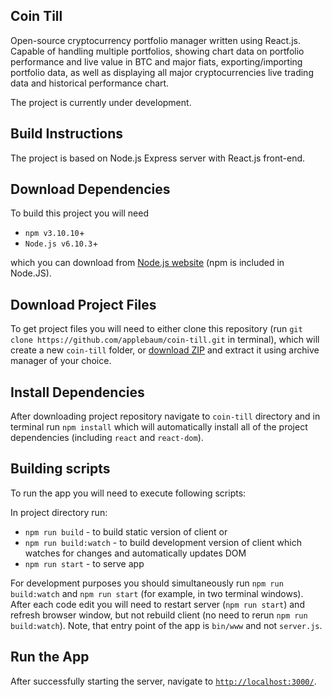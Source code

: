## Coin Till
Open-source cryptocurrency portfolio manager written using React.js. Capable
of handling multiple portfolios, showing chart data on portfolio performance
and live value in BTC and major fiats, exporting/importing portfolio data,
as well as displaying all major cryptocurrencies live trading
data and historical performance chart.

The project is currently under development.

## Build Instructions
The project is based on Node.js Express server with React.js front-end.

## Download Dependencies
To build this project you will need

* `npm v3.10.10`+
* `Node.js v6.10.3`+

which you can download from [Node.js website](https://nodejs.org/en/) (npm is included in Node.JS).

## Download Project Files
To get project files you will need to either clone this repository (run `git clone https://github.com/applebaum/coin-till.git` in terminal),
which will create a new `coin-till` folder, or [download ZIP](https://github.com/applebaum/coin-till/archive/master.zip)
and extract it using archive manager of your choice.

## Install Dependencies
After downloading project repository navigate to `coin-till` directory and in terminal
run `npm install` which will automatically install all of the project dependencies (including `react` and `react-dom`).

## Building scripts
To run the app you will need to execute following scripts:

In project directory run:

* `npm run build` - to build static version of client
or
* `npm run build:watch` - to build development version of client which watches for changes and automatically updates DOM
* `npm run start` - to serve app

For development purposes you should simultaneously run `npm run build:watch` and `npm run start` (for example, in two terminal windows).
After each code edit you will need to restart server (`npm run start`) and refresh browser window, but not rebuild client (no need to rerun `npm run build:watch`).
Note, that entry point of the app is `bin/www` and not `server.js`.

## Run the App

After successfully starting the server, navigate to [`http://localhost:3000/`](http://localhost:3000/).